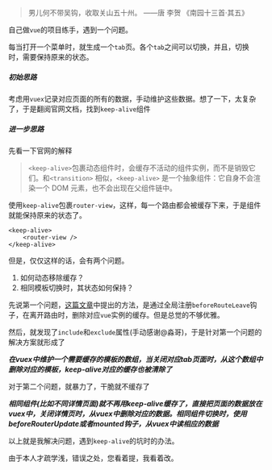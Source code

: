 > 男儿何不带吴钩，收取关山五十州。 ——唐 李贺 《南园十三首·其五》

自己做`vue`的项目练手，遇到一个问题。

每当打开一个菜单时，就生成一个`tab`页。各个`tab`之间可以切换，并且，切换时，需要保持原来的状态。

##### 初始思路
考虑用`vuex`记录对应页面的所有的数据，手动维护这些数据。想了一下，太复杂了，于是翻阅官网文档，找到`keep-alive`组件

##### 进一步思路
先看一下官网的解释
> `<keep-alive>`包裹动态组件时，会缓存不活动的组件实例，而不是销毁它们。和`<transition>` 相似，`<keep-alive>` 是一个抽象组件：它自身不会渲染一个 DOM 元素，也不会出现在父组件链中。

使用`keep-alive`包裹`router-view`，这样，每一个路由都会被缓存下来，于是组件就能保持原来的状态了。
```
<keep-alive>
    <router-view />
</keep-alive>
```
但是，仅仅这样的话，会有两个问题。
1. 如何动态移除缓存？
2. 相同模板切换时，其状态如何保持？

先说第一个问题，[这篇文章](https://segmentfault.com/a/1190000015845117#articleHeader4)中提出的方法，是通过全局注册`beforeRouteLeave`钩子，在离开路由时，删除对应`vue`实例的缓存。但是总觉的不够优雅。

然后，就发现了`include`和`exclude`属性(手动感谢@淼哥)，于是针对第一个问题的解决方案就形成了


***在vuex中维护一个需要缓存的模板的数组，当关闭对应tab页面时，从这个数组中删除对应的模板，keep-alive对应的缓存也被清除了***

对于第二个问题，就暴力了，干脆就不缓存了

***相同组件(比如不同详情页面)就不再用keep-alive缓存了，直接把页面的数据放在vuex中，关闭详情页时，从vuex中删除对应的数据。相同组件切换时，使用beforeRouterUpdate或者mounted钩子，从vuex中读相应的数据***

以上就是我解决问题，遇到`keep-alive`的坑时的办法。

由于本人才疏学浅，错误之处，您看着提，我看着改。
